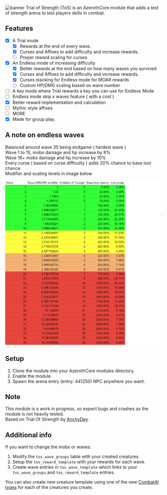 ![banner](https://cdn.discordapp.com/attachments/740999436876120127/1168057693907460136/banner2.png?ex=6550617f&is=653dec7f&hm=94411fcc08408464d7c1276c97f7246c965550efa86291ccef073e796d8691f6&)
Trial of Strength (ToS) is an AzerothCore module that adds a test of strength arena to test players skills in combat.

## Features
- [x] A Trial mode
  - [x] Rewards at the end of every wave.
  - [x] Curses and Affixes to add difficulty and increase rewards.
  - [ ] Proper reward scaling for curses
- [x] An Endless mode of increasing difficulty
  - [x] Better rewards at the end based on how many waves you survived
  - [x] Curses and Affixes to add difficulty and increase rewards.
  - [x] Curses stacking for Endless mode for MOAR rewards
  - [ ] Custom HP/DMG scaling based on wave number
- [ ] A key mode where Trial rewards a key you can use for Endless Mode
- [ ] Endless mode skip x waves feature ( with a cost )
- [x] Better reward implementation and calculation
- [ ] Mythic style affixes
- [ ] MORE
- [x] Made for group play.

## A note on endless waves
Balanced around wave 35 being endgame ( hardest wave )  
Wave 1 to 15, mobs damage and hp increase by 8%  
Wave 16+ mobs damage and hp increase by 10%  
Every curse ( based on curse difficulty ) adds 20% chance to base loot chance  
Modifier and scaling levels in image below  

![modifier](https://github.com/sokie/TrialOfStrength/blob/master/Modifiers.png)

## Setup
1. Clone the module into your AzerothCore modules directory.
2. Enable the module.
3. Spawn the arena entry (entry: 441250) NPC anywhere you want.

## Note
This module is a work in progress, so expect bugs and crashes as the module is not heavily tested.  
Based on Trial Of Strength by [AnchyDev](https://github.com/AnchyDev).

## Additional info
If you want to change the mobs or waves:
1. Modify the `tos_wave_groups` table with your created creatures.
2. Setup the `tos_reward_template` with your rewards for each wave.
3. Create wave entries in `tos_wave_template` which links to your `tos_wave_groups` and `tos_reward_template` entries.

You can also create new creature template using  one of the new [CombatAI types](https://gist.github.com/AnchyDev/7d8847fd696e42c94efcfdc5baf88e7f) for each of the creatures you create.
